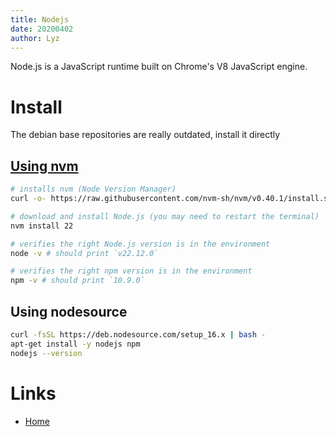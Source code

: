 ```yaml
---
title: Nodejs
date: 20200402
author: Lyz
---
```


Node.js is a JavaScript runtime built on Chrome's V8 JavaScript engine.

# Install

The debian base repositories are really outdated, install it directly

## [Using nvm](https://nodejs.org/en/download/package-manager)

```bash
# installs nvm (Node Version Manager)
curl -o- https://raw.githubusercontent.com/nvm-sh/nvm/v0.40.1/install.sh | bash

# download and install Node.js (you may need to restart the terminal)
nvm install 22

# verifies the right Node.js version is in the environment
node -v # should print `v22.12.0`

# verifies the right npm version is in the environment
npm -v # should print `10.9.0`
```

## Using nodesource

```bash
curl -fsSL https://deb.nodesource.com/setup_16.x | bash -
apt-get install -y nodejs npm
nodejs --version
```

# Links

* [Home](https://nodejs.org/en/)
